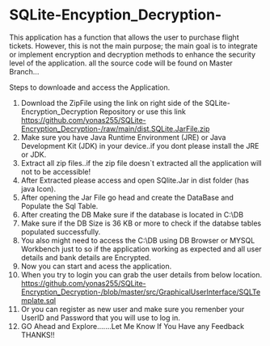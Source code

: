 # SQLite-Encyption_Decryption-
This application has a function that allows the user to purchase flight tickets. However, this is not the main purpose; the main goal is to integrate or implement encryption and decryption methods to enhance the security level of the application.
all the source code will be found on Master Branch...

Steps to downloade and access the Application.

  1. Download the ZipFile using the link on right side of the SQLite-Encryption_Decryption Repository or use this link https://github.com/yonas255/SQLite-Encryption_Decryption-/raw/main/dist.SQLite.JarFile.zip
  2. Make sure you have Java Runtime Environment (JRE) or Java Development Kit (JDK) in your device..if you dont please install the JRE or JDK.
  3. Extract all zip files..if the zip file doesn`t extracted all the application will not to be accessible!
  4. After Extracted please access and open SQlite.Jar in dist folder (has java Icon).
  5. After opening the Jar File go head and create the DataBase and Populate the Sql Table.
  6. After creating the DB Make sure if the database is located in C:\DB
  7. Make sure if the DB Size is 36 KB or more to check if the databse tables populated successfully.
  8. You also might need to access the C:\DB using DB Browser or MYSQL Workbench just to so if the application working as expected and all user details and bank details are Encrypted.
  9.  Now you can start and  acess the application.
  10. When you try to login you can grab the user details from below location.
       https://github.com/yonas255/SQLite-Encryption_Decryption-/blob/master/src/GraphicalUserInterface/SQLTemplate.sql
  11. Or you can register as new user and make sure you remenber your UserID and Password that you will use to log in.
  12. GO Ahead and Explore.......Let Me Know If You Have any Feedback THANKS!!
